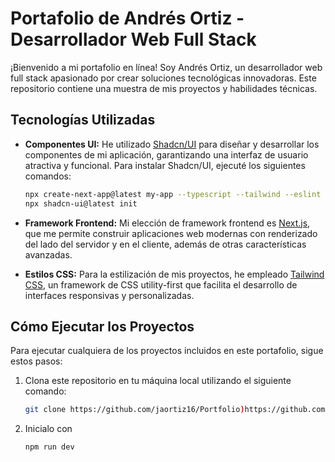 # Portafolio de Andrés Ortiz - Desarrollador Web Full Stack

¡Bienvenido a mi portafolio en línea! Soy Andrés Ortiz, un desarrollador web full stack apasionado por crear soluciones tecnológicas innovadoras. Este repositorio contiene una muestra de mis proyectos y habilidades técnicas.

## Tecnologías Utilizadas

- **Componentes UI:** He utilizado [Shadcn/UI](https://shadcn-ui.com/) para diseñar y desarrollar los componentes de mi aplicación, garantizando una interfaz de usuario atractiva y funcional. Para instalar Shadcn/UI, ejecuté los siguientes comandos:
  ```bash
  npx create-next-app@latest my-app --typescript --tailwind --eslint
  npx shadcn-ui@latest init

- **Framework Frontend:** Mi elección de framework frontend es [Next.js](https://nextjs.org/), que me permite construir aplicaciones web modernas con renderizado del lado del servidor y en el cliente, además de otras características avanzadas.

- **Estilos CSS:** Para la estilización de mis proyectos, he empleado [Tailwind CSS](https://tailwindcss.com/), un framework de CSS utility-first que facilita el desarrollo de interfaces responsivas y personalizadas.



## Cómo Ejecutar los Proyectos

Para ejecutar cualquiera de los proyectos incluidos en este portafolio, sigue estos pasos:

1. Clona este repositorio en tu máquina local utilizando el siguiente comando:

   ```bash
   git clone https://github.com/jaortiz16/Portfolio)https://github.com/jaortiz16/Portfolio
2. Inicialo con
     ```bash
     npm run dev
